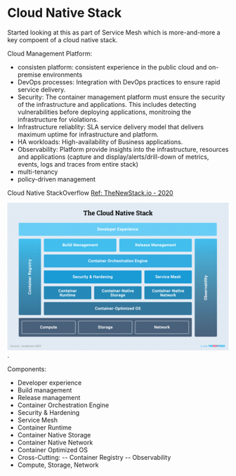 # Cloud Native Stack
Started looking at this as part of Service Mesh which is more-and-more a key compoent of a cloud native stack.

Cloud Management Platform:
- consisten platform: consistent experience in the public cloud and on-premise environments
- DevOps processes: Integration with DevOps practices to ensure rapid service delivery.
- Security: The container management platform must ensure the security of the infrastructure and applications.  This includes detecting vulnerabilities before deploying applications, monitroing the infrastructure for violations.
- Infrastructure reliablity:  SLA service delivery model that delivers maximum uptime for infrastructure and platform.
- HA workloads: High-availability of Business applications.
- Observability:  Platform provide insights into the infrastructure, resources and applications (capture and display/alerts/drill-down of metrics, events, logs and traces from entire stack)
- multi-tenancy
- policy-driven management

Cloud Native StackOverflow
[Ref: TheNewStack.io - 2020](https://thenewstack.io/what-is-the-modern-cloud-native-stack/)

![Cloud Native Stack](Images/cloudnativestack.png "Cloud Native Stack").

Components:
- Developer experience
- Build management
- Release management
- Container Orchestration Engine
- Security & Hardening
- Service Mesh
- Container Runtime
- Container Native Storage
- Container Native Network
- Container Optimized OS
- Cross-Cutting:
-- Container Registry
-- Observability
- Compute, Storage, Network
